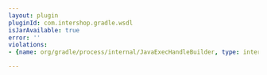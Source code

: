 ```yaml
---
layout: plugin
pluginId: com.intershop.gradle.wsdl
isJarAvailable: true
error: ''
violations:
- {name: org/gradle/process/internal/JavaExecHandleBuilder, type: internal-api-usage}

---
```

